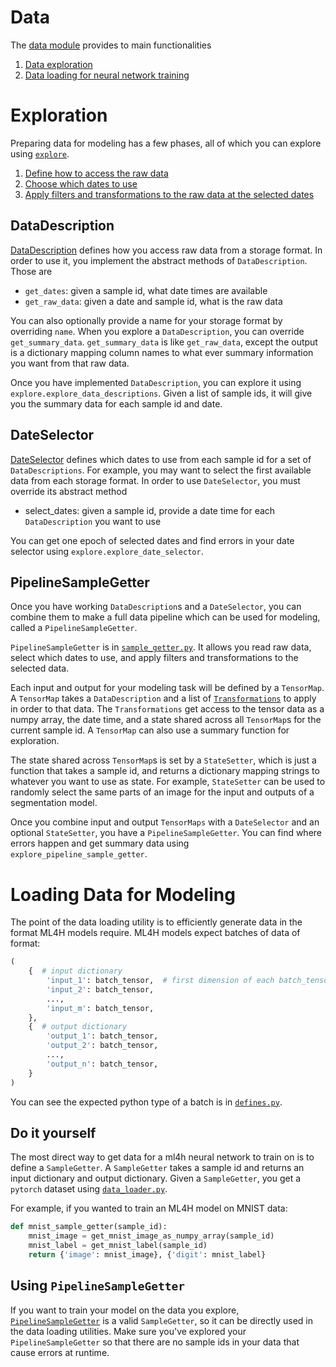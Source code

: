 # Data

The [data module](.) provides to main functionalities
1. [Data exploration](#exploration)
2. [Data loading for neural network training](#loading-data-for-modeling)


# Exploration
Preparing data for modeling has a few phases, all of which you can explore using [`explore`](./explore.py).
1. [Define how to access the raw data](#datadescription)
2. [Choose which dates to use](#dateselector)
2. [Apply filters and transformations to the raw data at the selected dates](#pipelinesamplegetter)

## DataDescription
[DataDescription](./data_description.py) defines how you access raw data from a storage format.
In order to use it, you implement the abstract methods of `DataDescription`.
Those are
* `get_dates`: given a sample id, what date times are available
* `get_raw_data`: given a date and sample id, what is the raw data

You can also optionally provide a name for your storage format by overriding `name`.
When you explore a `DataDescription`, you can override `get_summary_data`.
`get_summary_data` is like `get_raw_data`, except the output is a dictionary
mapping column names to what ever summary information you want from that raw data.

Once you have implemented `DataDescription`, you can explore it using `explore.explore_data_descriptions`.
Given a list of sample ids, it will give you the summary data for each sample id and date.

## DateSelector
[DateSelector](./date_selector.py) defines which dates to use from each sample id
for a set of `DataDescriptions`.
For example, you may want to select the first available data from each storage format.
In order to use `DateSelector`, you must override its abstract method
* select_dates: given a sample id, provide a date time for each `DataDescription` you want to use

You can get one epoch of selected dates and find errors in your date selector using `explore.explore_date_selector`.

## PipelineSampleGetter
Once you have working `DataDescription`s and a `DateSelector`,
you can combine them to make a full data pipeline which can be used for modeling,
called a `PipelineSampleGetter`.

`PipelineSampleGetter` is in [`sample_getter.py`](./sample_getter.py).
It allows you read raw data, select which dates to use,
and apply filters and transformations to the selected data.

Each input and output for your modeling task will be defined by a `TensorMap`.
A `TensorMap` takes a `DataDescription`
and a list of [`Transformations`](./transformation.py) to apply in order to that data.
The `Transformations` get access to the tensor data as a numpy array, the date time,
and a state shared across all `TensorMap`s for the current sample id.
A `TensorMap` can also use a summary function for exploration.

The state shared across `TensorMap`s is set by a `StateSetter`,
which is just a function that takes a sample id, and returns a dictionary
mapping strings to whatever you want to use as state.
For example, `StateSetter` can be used to randomly select the same parts of an image
for the input and outputs of a segmentation model.

Once you combine input and output `TensorMaps` with a `DateSelector`
and an optional `StateSetter`, you have a `PipelineSampleGetter`.
You can find where errors happen and get summary data using
`explore_pipeline_sample_getter`.


# Loading Data for Modeling
The point of the data loading utility is to efficiently generate data in the format ML4H models require.
ML4H models expect batches of data of format:
```python
(
    {  # input dictionary
        'input_1': batch_tensor,  # first dimension of each batch_tensor is batch size
        'input_2': batch_tensor,
        ...,
        'input_m': batch_tensor,
    },
    {  # output dictionary
        'output_1': batch_tensor,
        'output_2': batch_tensor,
        ...,
        'output_n': batch_tensor,
    }
)
```
You can see the expected python type of a batch is in [`defines.py`](./defines.py).

## Do it yourself
The most direct way to get data for a ml4h neural network to train on is to define a `SampleGetter`.
A `SampleGetter` takes a sample id and returns an input dictionary and output dictionary.
Given a `SampleGetter`, you get a `pytorch` dataset using [`data_loader.py`](./data_loader.py).

For example, if you wanted to train an ML4H model on MNIST data:
```python
def mnist_sample_getter(sample_id):
    mnist_image = get_mnist_image_as_numpy_array(sample_id)
    mnist_label = get_mnist_label(sample_id)
    return {'image': mnist_image}, {'digit': mnist_label}
```

## Using `PipelineSampleGetter`
If you want to train your model on the data you explore, [`PipelineSampleGetter`](#pipelinesamplegetter)
is a valid `SampleGetter`, so it can be directly used in the data loading utilities.
Make sure you've explored your `PipelineSampleGetter` so that there are no sample ids
in your data that cause errors at runtime.
